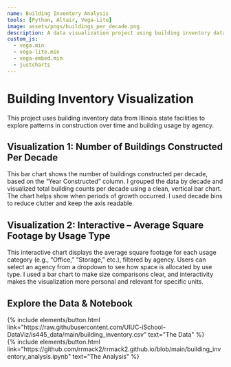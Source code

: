 ```yaml
---
name: Building Inventory Analysis
tools: [Python, Altair, Vega-Lite]
image: assets/pngs/buildings_per_decade.png
description: A data visualization project using building inventory data from the University of Illinois system.
custom_js:
  - vega.min
  - vega-lite.min
  - vega-embed.min
  - justcharts
---
```


# Building Inventory Visualization

This project uses building inventory data from Illinois state facilities to explore patterns in construction over time and building usage by agency.

## Visualization 1: Number of Buildings Constructed Per Decade

This bar chart shows the number of buildings constructed per decade, based on the “Year Constructed” column. I grouped the data by decade and visualized total building counts per decade using a clean, vertical bar chart. The chart helps show when periods of growth occurred. I used decade bins to reduce clutter and keep the axis readable.

<vegachart schema-url="{{ site.baseurl }}/assets/json/buildingsdecade.json" style="width: 100%"></vegachart>

## Visualization 2: Interactive – Average Square Footage by Usage Type

This interactive chart displays the average square footage for each usage category (e.g., “Office,” “Storage,” etc.), filtered by agency. Users can select an agency from a dropdown to see how space is allocated by use type. I used a bar chart to make size comparisons clear, and interactivity makes the visualization more personal and relevant for specific units.

<vegachart schema-url="{{ site.baseurl }}/assets/json/usage_chart.json" style="width: 100%"></vegachart>

## Explore the Data & Notebook

<div class="left">
{% include elements/button.html link="https://raw.githubusercontent.com/UIUC-iSchool-DataViz/is445_data/main/building_inventory.csv" text="The Data" %}
</div>

<div class="right">
{% include elements/button.html link="https://github.com/rrmack2/rrmack2.github.io/blob/main/building_inventory_analysis.ipynb" text="The Analysis" %}
</div>
